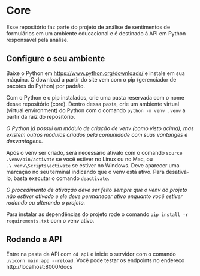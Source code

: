 # Core

Esse repositório faz parte do projeto de análise de sentimentos de formulários em um ambiente educacional e é destinado à API em Python responsável pela análise.

## Configure o seu ambiente

Baixe o Python em https://www.python.org/downloads/ e instale em sua máquina. O download a partir do site vem com o pip (gerenciador de pacotes do Python) por padrão.

Com o Python e o pip instalados, crie uma pasta reservada com o nome desse repositório (core). Dentro dessa pasta, crie um ambiente virtual (virtual environment) do Python com o comando `python -m venv .venv` a partir da raiz do repositório.

*O Python já possui um módulo de criação de venv (como visto acima), mas existem outros módulos criados pela comunidade com suas vantanges e desvantagens.*

Após o venv ser criado, será necessário ativalo com o comando `source .venv/bin/activate` se você estiver no Linux ou no Mac, ou `.\.venv\Scripts\activate` se estiver no Windows. Deve aparecer uma marcação no seu terminal indicando que o venv está ativo. Para desativá-lo, basta executar o comando `deactivate`.

*O procedimento de ativação deve ser feito sempre que o venv do projeto não estiver ativado e ele deve permanecer ativo enquanto você estiver rodando ou alterando o projeto.*

Para instalar as dependências do projeto rode o comando `pip install -r requirements.txt` com o venv ativo.

## Rodando a API

Entre na pasta da API com `cd api` e inicie o servidor com o comando `uvicorn main:app --reload`. Você pode testar os endpoints no endereço http://localhost:8000/docs
